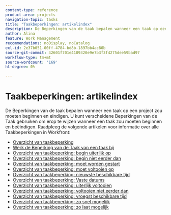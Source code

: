 ```yaml
---
content-type: reference
product-area: projects
navigation-topic: tasks
title: "Taakbeperkingen: artikelindex"
description: De Beperkingen van de taak bepalen wanneer een taak op een project zou moeten beginnen en eindigen. U kunt verscheidene Beperkingen van de Taak gebruiken om erop te wijzen wanneer een taak zou moeten beginnen en beëindigen. Raadpleeg de volgende artikelen voor meer informatie over alle Taakbeperkingen in Workfront.
author: Alina
feature: Work Management
recommendations: noDisplay, noCatalog
exl-id: 2e37b051-00ff-4784-bd8b-1897bb4ac80b
source-git-commit: 42601f701e4109320e9e7b3f3f4275dee59bad97
workflow-type: tm+mt
source-wordcount: '169'
ht-degree: 0%

---
```


# Taakbeperkingen: artikelindex

<!-- Audited: 1/2024 -->

De Beperkingen van de taak bepalen wanneer een taak op een project zou moeten beginnen en eindigen. U kunt verscheidene Beperkingen van de Taak gebruiken om erop te wijzen wanneer een taak zou moeten beginnen en beëindigen. Raadpleeg de volgende artikelen voor informatie over alle Taakbeperkingen in Workfront:

* [Overzicht van taakbeperking](../../../manage-work/tasks/task-constraints/task-constraint-overview.md)
* [Werk de Beperking van de Taak van een taak bij](../../../manage-work/tasks/task-constraints/update-task-constraint-of-task.md)
* [Overzicht van taakbeperking: begin uiterlijk op](../../../manage-work/tasks/task-constraints/start-no-later-than.md)
* [Overzicht van taakbeperking: begin niet eerder dan](../../../manage-work/tasks/task-constraints/start-no-earlier-than.md)
* [Overzicht van taakbeperking: moet worden gestart](../../../manage-work/tasks/task-constraints/must-start-on.md)
* [Overzicht van taakbeperking: moet voltooien op](../../../manage-work/tasks/task-constraints/must-finish-on.md)
* [Overzicht van taakbeperking: nieuwste beschikbare tijd](../../../manage-work/tasks/task-constraints/latest-available-time.md)
* [Overzicht van taakbeperking: Vaste datums](../../../manage-work/tasks/task-constraints/fixed-dates.md)
* [Overzicht van taakbeperking: uiterlijk voltooien](../../../manage-work/tasks/task-constraints/finish-no-later-than.md)
* [Overzicht van taakbeperking: voltooien niet eerder dan](../../../manage-work/tasks/task-constraints/finish-no-earlier-than.md)
* [Overzicht van taakbeperking: vroegst beschikbare tijd](../../../manage-work/tasks/task-constraints/earliest-available-time.md)
* [Overzicht van taakbeperking: zo snel mogelijk](../../../manage-work/tasks/task-constraints/as-soon-as-possible.md)
* [Overzicht van taakbeperking: zo laat mogelijk](../../../manage-work/tasks/task-constraints/as-late-as-possible.md)
